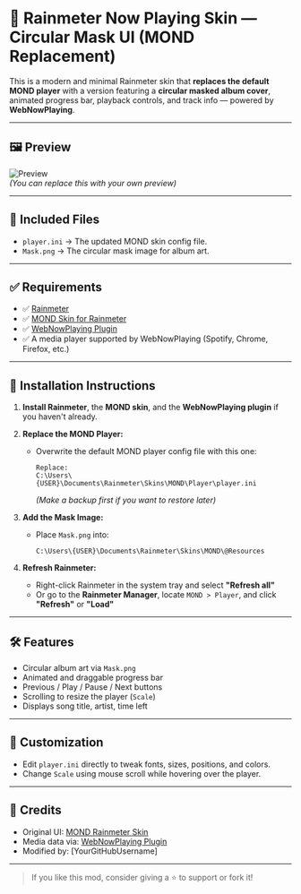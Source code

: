 # 🎵 Rainmeter Now Playing Skin — Circular Mask UI (MOND Replacement)

This is a modern and minimal Rainmeter skin that **replaces the default MOND player** with a version featuring a **circular masked album cover**, animated progress bar, playback controls, and track info — powered by **WebNowPlaying**.

---

## 🖼 Preview

![Preview](https://i.imgur.com/y3jokui.png)  
*(You can replace this with your own preview)*

---

## 📁 Included Files

- `player.ini` → The updated MOND skin config file.
- `Mask.png` → The circular mask image for album art.

---

## ✅ Requirements

- ✅ [Rainmeter](https://www.rainmeter.net/)  
- ✅ [MOND Skin for Rainmeter](https://visualskins.com/skin/MOND)  
- ✅ [WebNowPlaying Plugin](https://github.com/tjhrulz/WebNowPlaying)  
- ✅ A media player supported by WebNowPlaying (Spotify, Chrome, Firefox, etc.)

---

## 🔧 Installation Instructions

1. **Install Rainmeter**, the **MOND skin**, and the **WebNowPlaying plugin** if you haven't already.

2. **Replace the MOND Player:**

   - Overwrite the default MOND player config file with this one:
     ```
     Replace:
     C:\Users\{USER}\Documents\Rainmeter\Skins\MOND\Player\player.ini
     ```
     *(Make a backup first if you want to restore later)*

3. **Add the Mask Image:**

   - Place `Mask.png` into:
     ```
     C:\Users\{USER}\Documents\Rainmeter\Skins\MOND\@Resources
     ```

4. **Refresh Rainmeter:**

   - Right-click Rainmeter in the system tray and select **"Refresh all"**
   - Or go to the **Rainmeter Manager**, locate `MOND > Player`, and click **"Refresh"** or **"Load"**

---

## 🛠 Features

- Circular album art via `Mask.png`
- Animated and draggable progress bar
- Previous / Play / Pause / Next buttons
- Scrolling to resize the player (`Scale`)
- Displays song title, artist, time left

---

## 🎨 Customization

- Edit `player.ini` directly to tweak fonts, sizes, positions, and colors.
- Change `Scale` using mouse scroll while hovering over the player.

---

## 🖤 Credits

- Original UI: [MOND Rainmeter Skin](https://visualskins.com/skin/MOND)
- Media data via: [WebNowPlaying Plugin](https://github.com/tjhrulz/WebNowPlaying)
- Modified by: [YourGitHubUsername]

---

> If you like this mod, consider giving a ⭐ to support or fork it!
